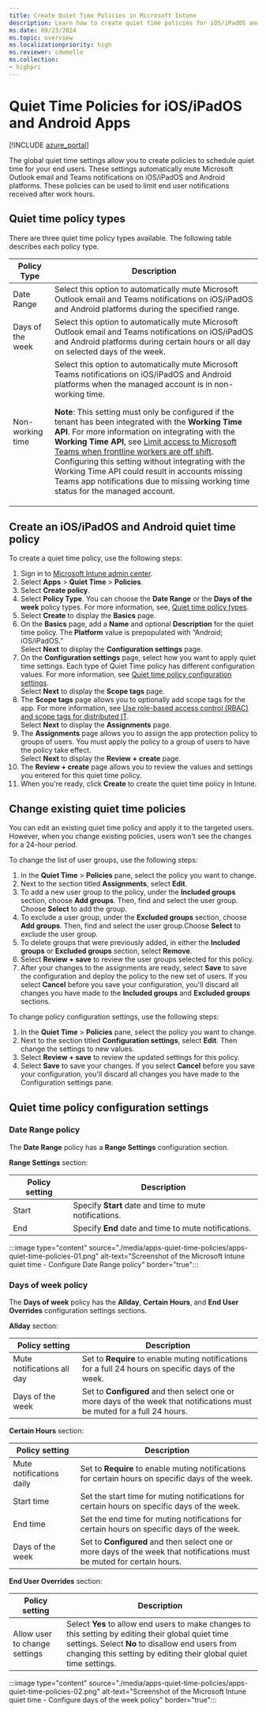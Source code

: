 ```yaml
---
title: Create Quiet Time Policies in Microsoft Intune
description: Learn how to create quiet time policies for iOS/iPadOS and Android apps.
ms.date: 09/23/2024
ms.topic: overview
ms.localizationpriority: high
ms.reviewer: cdemello
ms.collection:
- highpri
---
```


# Quiet Time Policies for iOS/iPadOS and Android Apps

[!INCLUDE [azure_portal](../includes/azure_portal.md)]

The global quiet time settings allow you to create policies to schedule quiet time for your end users. These settings automatically mute Microsoft Outlook email and Teams notifications on iOS/iPadOS and Android platforms. These policies can be used to limit end user notifications received after work hours.

## Quiet time policy types

There are three quiet time policy types available. The following table describes each policy type.

|      Policy Type     |      Description     |
|---|---|
|     Date Range    |     Select this option to automatically mute Microsoft Outlook  email and Teams notifications on iOS/iPadOS and Android platforms during the   specified range.    |
|     Days of the week    |     Select this option to automatically mute Microsoft Outlook   email and Teams notifications on iOS/iPadOS and Android platforms during   certain hours or all day on selected days of the week.    |
|     Non-working time     | Select this option to automatically mute Microsoft Teams notifications on iOS/iPadOS and Android platforms when the managed account is in non-working time.<p>**Note**: This setting must only be configured if the tenant has been integrated with the **Working Time API**. For more information on integrating with the **Working Time API**, see [Limit access to Microsoft Teams when frontline workers are off shift](/microsoft-365/frontline/flw-working-time). Configuring this setting without integrating with the Working Time API could result in accounts missing Teams app notifications due to missing working time status for the managed account.      |

## Create an iOS/iPadOS and Android quiet time policy

To create a quiet time policy, use the following steps:

1. Sign in to [Microsoft Intune admin center](https://go.microsoft.com/fwlink/?linkid=2109431).
2. Select **Apps** > **Quiet Time** > **Policies**.
3. Select **Create policy**.
4. Select **Policy Type**. You can choose the **Date Range** or the **Days of the week** policy types. For more information, see, [Quiet time policy types](#quiet-time-policy-types).
5. Select **Create** to display the **Basics** page.
6. On the **Basics** page, add a **Name** and optional **Description** for the quiet time policy. The **Platform** value is prepopulated with “Android; iOS/iPadOS.”<br>Select **Next** to display the **Configuration settings** page.
7. On the **Configuration settings** page, select how you want to apply quiet time settings. Each type of Quiet Time policy has different configuration values. For more information, see [Quiet time policy configuration settings](#quiet-time-policy-configuration-settings).<br>Select **Next** to display the **Scope tags** page.
8. The **Scope tags** page allows you to optionally add scope tags for the app. For more information, see [Use role-based access control (RBAC) and scope tags for distributed IT](../fundamentals/scope-tags.md).<br>Select **Next** to display the **Assignments** page.
9. The **Assignments** page allows you to assign the app protection policy to groups of users. You must apply the policy to a group of users to have the policy take effect.<br>Select **Next** to display the **Review + create** page.
10. The **Review + create** page allows you to review the values and settings you entered for this quiet time policy.
12. When you're ready, click **Create** to create the quiet time policy in Intune.

## Change existing quiet time policies

You can edit an existing quiet time policy and apply it to the targeted users. However, when you change existing policies, users won't see the changes for a 24-hour period.

To change the list of user groups, use the following steps:

1. In the **Quiet Time** > **Policies** pane, select the policy you want to change.
2. Next to the section titled **Assignments**, select **Edit**.
3. To add a new user group to the policy, under the **Included groups** section, choose **Add groups**. Then, find and select the user group. Choose **Select** to add the group.
4. To exclude a user group, under the **Excluded groups** section, choose **Add groups**. Then, find and select the user group.Choose **Select** to exclude the user group.
5. To delete groups that were previously added, in either the **Included groups** or **Excluded groups** section, select **Remove**.
6. Select **Review + save** to review the user groups selected for this policy.
7. After your changes to the assignments are ready, select **Save** to save the configuration and deploy the policy to the new set of users. If you select **Cancel** before you save your configuration, you'll discard all changes you have made to the **Included groups** and **Excluded groups** sections.

To change policy configuration settings, use the following steps:

1. In the **Quiet Time** > **Policies** pane, select the policy you want to change.
2. Next to the section titled **Configuration settings**, select **Edit**. Then change the settings to new values.
3. Select **Review + save** to review the updated settings for this policy.
4. Select **Save** to save your changes. If you select **Cancel** before you save your configuration, you'll discard all changes you have made to the Configuration settings pane.

## Quiet time policy configuration settings

### Date Range policy

The **Date Range** policy has a **Range Settings** configuration section.

**Range Settings** section:

|      Policy setting     |      Description     |
|---|---|
|    Start   |     Specify **Start** date and time to mute notifications.    |
|    End   |     Specify **End** date and time to mute notifications.    |

:::image type="content" source="./media/apps-quiet-time-policies/apps-quiet-time-policies-01.png" alt-text="Screenshot of the Microsoft Intune quiet time - Configure Date Range policy" border="true":::

### Days of week policy

The **Days of week** policy has the **Allday**, **Certain Hours**, and **End User Overrides** configuration settings sections.

**Allday** section:

|      Policy setting     |      Description     |
|---|---|
|     Mute notifications all day    |     Set to **Require** to enable muting notifications for a full 24 hours on specific days of the week.    |
|     Days of the week    |     Set to **Configured** and then select one or more days of the week that notifications must be muted for a full 24 hours.    |

**Certain Hours** section:

|      Policy setting     |      Description     |
|---|---|
|     Mute notifications daily    |     Set to **Require** to enable muting notifications for certain hours on specific days of the week.    |
|     Start time    |     Set the start time for muting notifications for certain        hours on specific days of the week.    |
|     End time    |     Set the end time for muting notifications for certain hours on specific days of the week.    |
|     Days of the week    |     Set to **Configured** and then select one or more days of the week that notifications must be muted for certain hours.    |

**End User Overrides** section:

|      Policy setting     |      Description     |
|---|---|
|     Allow user to change settings    |     Select **Yes** to allow end users to make changes to this setting by editing their global quiet time settings. Select **No** to disallow end users from changing this setting by editing their global quiet time settings.   |

:::image type="content" source="./media/apps-quiet-time-policies/apps-quiet-time-policies-02.png" alt-text="Screenshot of the Microsoft Intune quiet time - Configure days of the week policy" border="true":::

